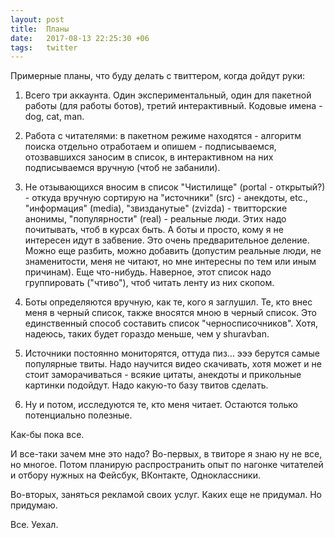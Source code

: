 ```yaml
---
layout: post
title:  Планы
date:   2017-08-13 22:25:30 +06
tags:   twitter
---
```


Примерные планы, что буду делать с твиттером, когда дойдут руки:

1. Всего три аккаунта. Один экспериментальный, один для пакетной работы (для работы ботов), третий интерактивный. Кодовые имена - dog, cat, man.

2. Работа с читателями: в пакетном режиме находятся - алгоритм поиска отдельно отработаем и опишем - подписываемся, отозвавшихся заносим в список, в интерактивном на них подписываемся вручную (чтоб не забанили).

3. Не отзывающихся вносим в список "Чистилище" (portal - открытый?) - откуда вручную сортирую на "источники" (src) - анекдоты, etc., "информация" (media), "звизданутые" (zvizda) - твитторские анонимы, "популярности" (real) - реальные люди. Этих надо почитывать, чтоб в курсах быть. А боты и просто, кому я не интересен идут в забвение. Это очень предварительное деление. Можно еще разбить, можно добавить (допустим реальные люди, не знаменитости, меня не читают, но мне интересны по тем или иным причинам). Еще что-нибудь. Наверное, этот список надо группировать ("чтиво"), чтоб читать ленту из них скопом.

4. Боты определяются вручную, как те, кого я заглушил. Те, кто внес меня в черный список, также вносятся мною в черный список. Это единственный способ составить список "черносписочников". Хотя, надеюсь, таких будет гораздо меньше, чем у shuravban.

5. Источники постоянно мониторятся, оттуда пиз... эээ берутся самые популярные твиты. Надо научится видео скачивать, хотя может и не стоит заморачиваться - всякие цитаты, анекдоты и прикольные картинки подойдут. Надо какую-то базу твитов сделать.

6. Ну и потом, исследуются те, кто меня читает. Остаются только потенциально полезные.

Как-бы пока все. 

И все-таки зачем мне это надо? Во-первых, в твиторе я знаю ну не все, но многое. Потом планирую распространить опыт по нагонке читателей и отбору нужных на Фейсбук, ВКонтакте, Одноклассники.

Во-вторых, заняться рекламой своих услуг. Каких еще не придумал. Но придумаю.

Все. Уехал.
